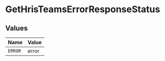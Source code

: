 # GetHrisTeamsErrorResponseStatus


## Values

| Name    | Value   |
| ------- | ------- |
| `ERROR` | error   |